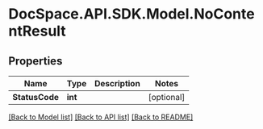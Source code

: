 # DocSpace.API.SDK.Model.NoContentResult

## Properties

Name | Type | Description | Notes
------------ | ------------- | ------------- | -------------
**StatusCode** | **int** |  | [optional] 

[[Back to Model list]](../README.md#documentation-for-models) [[Back to API list]](../README.md#documentation-for-api-endpoints) [[Back to README]](../README.md)

